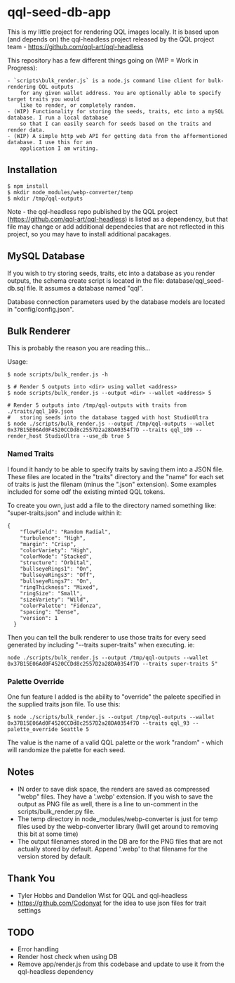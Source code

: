 # qql-seed-db-app

This is my little project for rendering QQL images locally. It is based upon (and depends on) the 
qql-headless project released by the QQL project team - https://github.com/qql-art/qql-headless

This repository has a few different things going on (WIP = Work in Progress):

    - `scripts\bulk_render.js` is a node.js command line client for bulk-rendering QQL outputs
        for any given wallet address. You are optionally able to specify target traits you would
        like to render, or completely random.
    - (WIP) Functionality for storing the seeds, traits, etc into a mySQL database. I run a local database 
        so that I can easily search for seeds based on the traits and render data.
    - (WIP) A simple http web API for getting data from the afformentioned database. I use this for an 
        application I am writing.
    

## Installation

```
$ npm install
$ mkdir node_modules/webp-converter/temp
$ mkdir /tmp/qql-outputs
```

Note - the qql-headless repo published by the QQL project (https://github.com/qql-art/qql-headless) is listed as a dependency, 
but that file may change or add additional dependecies that are not reflected in this project, so you may have to
install additional pacakages.

## MySQL Database

If you wish to try storing seeds, traits, etc into a database as you render outputs, the schema create script
is located in the file: database/qql_seed-db.sql file. It assumes a database named "qql". 

Database connection parameters used by the database models are located in "config/config.json".

## Bulk Renderer

This is probably the reason you are reading this...

Usage:

```
$ node scripts/bulk_render.js -h

$ # Render 5 outputs into <dir> using wallet <address>
$ node scripts/bulk_render.js --output <dir> --wallet <address> 5

# Render 5 outputs into /tmp/qql-outputs with traits from ./traits/qql_109.json
#   storing seeds into the database tagged with host StudioUltra
$ node ./scripts/bulk_render.js --output /tmp/qql-outputs --wallet 0x37B15E06Ad0F4520CCDd8c2557D2a28DA0354f7D --traits qql_109 --render_host StudioUltra --use_db true 5
```

### Named Traits

I found it handy to be able to specify traits by saving them into a JSON file.  These files are located in the "traits" directory and the "name" for each set of traits is just the filenam (minus the ".json" extension).  Some examples included for some odf the existing minted QQL tokens.

To create you own, just add a file to the directory named something like: "super-traits.json" and include within it:
```
{
    "flowField": "Random Radial", 
    "turbulence": "High", 
    "margin": "Crisp", 
    "colorVariety": "High",
    "colorMode": "Stacked",
    "structure": "Orbital",
    "bullseyeRings1": "On",
    "bullseyeRings3": "Off",
    "bullseyeRings7": "On",
    "ringThickness": "Mixed",
    "ringSize": "Small",
    "sizeVariety": "Wild",
    "colorPalette": "Fidenza",
    "spacing": "Dense",
    "version": 1
  }
  ```

Then you can tell the bulk renderer to use those traits for every seed generated by including "--traits super-traits" when executing.  ie:
```
node ./scripts/bulk_render.js --output /tmp/qql-outputs --wallet 0x37B15E06Ad0F4520CCDd8c2557D2a28DA0354f7D --traits super-traits 5"
```


### Palette Override

One fun feature I added is the ability to "override" the paleete specified in the supplied traits json file.  To use this:
```
$ node ./scripts/bulk_render.js --output /tmp/qql-outputs --wallet 0x37B15E06Ad0F4520CCDd8c2557D2a28DA0354f7D --traits qql_93 --palette_override Seattle 5
```

The value is the name of a valid QQL palette or the work "random" - which will randomize the palette for each seed.

## Notes
* IN order to save disk space, the renders are saved as compressed "webp" files.  They have a '.webp' extension.  If you wish to save the output as PNG file as well, there is a line to un-comment in the scripts/bulk_render.py file.
* The temp directory in node_modules/webp-converter is just for temp files used by the webp-converter library (Iwill get around to removing this bit at some time)
* The output filenames stored in the DB are for the PNG files that are not actually stored by default. Append '.webp' to that filename for the version stored by default.

## Thank You
* Tyler Hobbs and Dandelion Wist for QQL and qql-headless
* https://github.com/Codonyat for the idea to use json files for trait settings

## TODO
* Error handling
* Render host check when using DB
* Remove app/render.js from this codebase and update to use it from the qql-headless dependency

